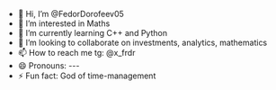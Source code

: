 - 👋 Hi, I’m @FedorDorofeev05
- 👀 I’m interested in Maths
- 🌱 I’m currently learning C++ and Python
- 💞️ I’m looking to collaborate on investments, analytics, mathematics
- 📫 How to reach me tg: @x_frdr
- 😄 Pronouns: ---
- ⚡ Fun fact: God of time-management

<!---
FedorDorofeev05/FedorDorofeev05 is a ✨ special ✨ repository because its `README.md` (this file) appears on your GitHub profile.
You can click the Preview link to take a look at your changes.
--->
